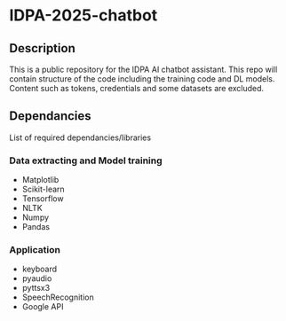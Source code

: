 # IDPA-2025-chatbot

## Description
This is a public repository for the IDPA AI chatbot assistant. This repo will contain structure of the code including the training code and DL models. Content such as tokens, credentials and some datasets are excluded.

## Dependancies
List of required dependancies/libraries 
### Data extracting and Model training
- Matplotlib
- Scikit-learn
- Tensorflow
- NLTK
- Numpy
- Pandas
### Application
- keyboard
- pyaudio
- pyttsx3
- SpeechRecognition
- Google API
